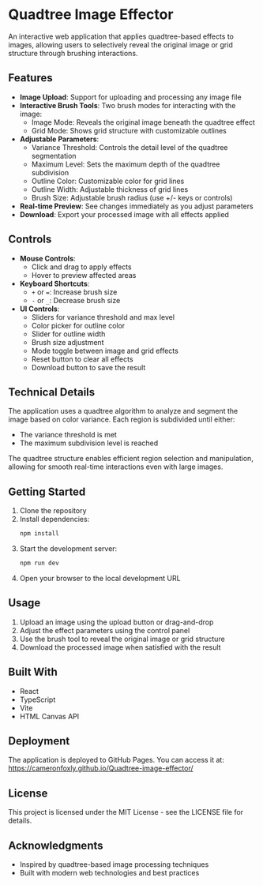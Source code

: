 # Quadtree Image Effector

An interactive web application that applies quadtree-based effects to images, allowing users to selectively reveal the original image or grid structure through brushing interactions.

## Features

- **Image Upload**: Support for uploading and processing any image file
- **Interactive Brush Tools**: Two brush modes for interacting with the image:
  - Image Mode: Reveals the original image beneath the quadtree effect
  - Grid Mode: Shows grid structure with customizable outlines
- **Adjustable Parameters**:
  - Variance Threshold: Controls the detail level of the quadtree segmentation
  - Maximum Level: Sets the maximum depth of the quadtree subdivision
  - Outline Color: Customizable color for grid lines
  - Outline Width: Adjustable thickness of grid lines
  - Brush Size: Adjustable brush radius (use +/- keys or controls)
- **Real-time Preview**: See changes immediately as you adjust parameters
- **Download**: Export your processed image with all effects applied

## Controls

- **Mouse Controls**:
  - Click and drag to apply effects
  - Hover to preview affected areas
- **Keyboard Shortcuts**:
  - `+` or `=`: Increase brush size
  - `-` or `_`: Decrease brush size
- **UI Controls**:
  - Sliders for variance threshold and max level
  - Color picker for outline color
  - Slider for outline width
  - Brush size adjustment
  - Mode toggle between image and grid effects
  - Reset button to clear all effects
  - Download button to save the result

## Technical Details

The application uses a quadtree algorithm to analyze and segment the image based on color variance. Each region is subdivided until either:
- The variance threshold is met
- The maximum subdivision level is reached

The quadtree structure enables efficient region selection and manipulation, allowing for smooth real-time interactions even with large images.

## Getting Started

1. Clone the repository
2. Install dependencies:
   ```bash
   npm install
   ```
3. Start the development server:
   ```bash
   npm run dev
   ```
4. Open your browser to the local development URL

## Usage

1. Upload an image using the upload button or drag-and-drop
2. Adjust the effect parameters using the control panel
3. Use the brush tool to reveal the original image or grid structure
4. Download the processed image when satisfied with the result

## Built With

- React
- TypeScript
- Vite
- HTML Canvas API

## Deployment

The application is deployed to GitHub Pages. You can access it at:
https://cameronfoxly.github.io/Quadtree-image-effector/

## License

This project is licensed under the MIT License - see the LICENSE file for details.

## Acknowledgments

- Inspired by quadtree-based image processing techniques
- Built with modern web technologies and best practices 